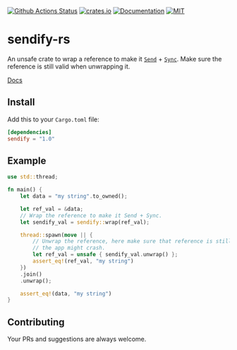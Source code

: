 [![Github Actions Status](https://github.com/rousan/sendify-rs/workflows/Test/badge.svg)](https://github.com/rousan/sendify-rs/actions)
[![crates.io](https://img.shields.io/crates/v/sendify.svg)](https://crates.io/crates/sendify)
[![Documentation](https://docs.rs/sendify/badge.svg)](https://docs.rs/sendify)
[![MIT](https://img.shields.io/crates/l/sendify.svg)](./LICENSE)

# sendify-rs

An unsafe crate to wrap a reference to make it [`Send`](https://doc.rust-lang.org/nightly/core/marker/trait.Send.html) + [`Sync`](https://doc.rust-lang.org/nightly/core/marker/trait.Sync.html). Make sure the reference is still valid when unwrapping it.

[Docs](https://docs.rs/sendify)

## Install

Add this to your `Cargo.toml` file:

```toml
[dependencies]
sendify = "1.0"
```

## Example
 
```rust
use std::thread;

fn main() {
    let data = "my string".to_owned();

    let ref_val = &data;
    // Wrap the reference to make it Send + Sync.
    let sendify_val = sendify::wrap(ref_val);

    thread::spawn(move || {
        // Unwrap the reference, here make sure that reference is still valid otherwise
        // the app might crash.
        let ref_val = unsafe { sendify_val.unwrap() };
        assert_eq!(ref_val, "my string")
    })
    .join()
    .unwrap();

    assert_eq!(data, "my string")
}
```

## Contributing

Your PRs and suggestions are always welcome.
